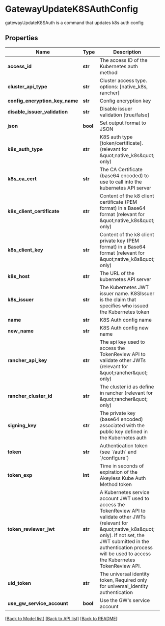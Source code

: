 # GatewayUpdateK8SAuthConfig

gatewayUpdateK8SAuth is a command that updates k8s auth config
## Properties
Name | Type | Description | Notes
------------ | ------------- | ------------- | -------------
**access_id** | **str** | The access ID of the Kubernetes auth method | 
**cluster_api_type** | **str** | Cluster access type. options: [native_k8s, rancher] | [optional] [default to 'native_k8s']
**config_encryption_key_name** | **str** | Config encryption key | [optional] 
**disable_issuer_validation** | **str** | Disable issuer validation [true/false] | [optional] 
**json** | **bool** | Set output format to JSON | [optional] [default to False]
**k8s_auth_type** | **str** | K8S auth type [token/certificate]. (relevant for \&quot;native_k8s\&quot; only) | [optional] [default to 'token']
**k8s_ca_cert** | **str** | The CA Certificate (base64 encoded) to use to call into the kubernetes API server | [optional] 
**k8s_client_certificate** | **str** | Content of the k8 client certificate (PEM format) in a Base64 format (relevant for \&quot;native_k8s\&quot; only) | [optional] 
**k8s_client_key** | **str** | Content of the k8 client private key (PEM format) in a Base64 format (relevant for \&quot;native_k8s\&quot; only) | [optional] 
**k8s_host** | **str** | The URL of the kubernetes API server | 
**k8s_issuer** | **str** | The Kubernetes JWT issuer name. K8SIssuer is the claim that specifies who issued the Kubernetes token | [optional] [default to 'kubernetes/serviceaccount']
**name** | **str** | K8S Auth config name | 
**new_name** | **str** | K8S Auth config new name | 
**rancher_api_key** | **str** | The api key used to access the TokenReview API to validate other JWTs (relevant for \&quot;rancher\&quot; only) | [optional] 
**rancher_cluster_id** | **str** | The cluster id as define in rancher (relevant for \&quot;rancher\&quot; only) | [optional] 
**signing_key** | **str** | The private key (base64 encoded) associated with the public key defined in the Kubernetes auth | 
**token** | **str** | Authentication token (see &#x60;/auth&#x60; and &#x60;/configure&#x60;) | [optional] 
**token_exp** | **int** | Time in seconds of expiration of the Akeyless Kube Auth Method token | [optional] [default to 300]
**token_reviewer_jwt** | **str** | A Kubernetes service account JWT used to access the TokenReview API to validate other JWTs (relevant for \&quot;native_k8s\&quot; only). If not set, the JWT submitted in the authentication process will be used to access the Kubernetes TokenReview API. | [optional] 
**uid_token** | **str** | The universal identity token, Required only for universal_identity authentication | [optional] 
**use_gw_service_account** | **bool** | Use the GW&#39;s service account | [optional] 

[[Back to Model list]](../README.md#documentation-for-models) [[Back to API list]](../README.md#documentation-for-api-endpoints) [[Back to README]](../README.md)


